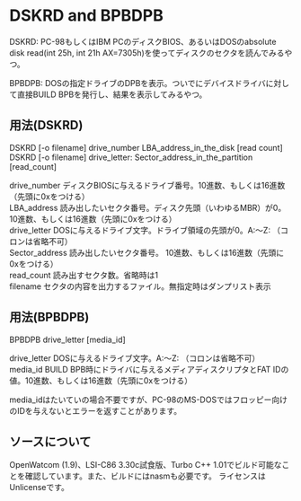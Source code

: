 DSKRD and BPBDPB
================

DSKRD: PC-98もしくはIBM PCのディスクBIOS、あるいはDOSのabsolute disk read(int 25h, int 21h AX=7305h)を使ってディスクのセクタを読んでみるやつ。

BPBDPB: DOSの指定ドライブのDPBを表示。ついでにデバイスドライバに対して直接BUILD BPBを発行し、結果を表示してみるやつ。


用法(DSKRD)
-----------

DSKRD [-o filename] drive_number LBA_address_in_the_disk [read count]  
DSKRD [-o filename] drive_letter: Sector_address_in_the_partition [read_count]  

drive_number  ディスクBIOSに与えるドライブ番号。10進数、もしくは16進数（先頭に0xをつける）  
LBA_address 読み出したいセクタ番号。ディスク先頭（いわゆるMBR）が0。10進数、もしくは16進数（先頭に0xをつける）  
drive_letter DOSに与えるドライブ文字。ドライブ領域の先頭が0。A:～Z: （コロンは省略不可）  
Sector_address 読み出したいセクタ番号。 10進数、もしくは16進数（先頭に0xをつける）  
read_count 読み出すセクタ数。省略時は1  
filename セクタの内容を出力するファイル。無指定時はダンプリスト表示  

用法(BPBDPB)
------------

BPBDPB drive_letter [media_id]  

drive_letter DOSに与えるドライブ文字。A:～Z: （コロンは省略不可）  
media_id BUILD BPB時にドライバに与えるメディアディスクリプタとFAT IDの値。10進数、もしくは16進数（先頭に0xをつける）  

media_idはたいていの場合不要ですが、PC-98のMS-DOSではフロッピー向けのIDを与えないとエラーを返すことがあります。

ソースについて
--------------

OpenWatcom (1.9)、LSI-C86 3.30c試食版、Turbo C++ 1.01でビルド可能なことを確認しています。また、ビルドにはnasmも必要です。
ライセンスはUnlicenseです。

